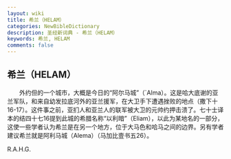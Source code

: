 ```yaml
---
layout: wiki
title: 希兰（HELAM）
categories: NewBibleDictionary
description: 圣经新词典 - 希兰（HELAM）
keywords: 希兰, HELAM
comments: false
---
```


## 希兰（HELAM）

　　外约但的一个城市，大概是今日的“阿尔马城”（`Alma）。这是哈大底谢的亚兰军队，和来自幼发拉底河外的亚兰援军，在大卫手下遭遇挫败的地点（撒下十16-17）。这件事之前，亚扪人和亚兰人的联军被大卫的元帅约押击溃了。七十士译本的结四十七16提到此城的希腊名称“以利暗”（Eliam），以此为某地名的一部分，这使一些学者认为希兰是在另一个地方，位于大马色和哈马之间的边界。另有学者建议希兰就是阿利马城（Alema）（马加比壹书五26）。

R.A.H.G.








